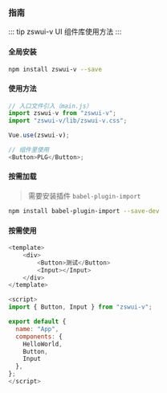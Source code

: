 ### 指南

::: tip
zswui-v UI 组件库使用方法
:::

#### 全局安装

```bash
npm install zswui-v --save
```

#### 使用方法

```js
// 入口文件引入（main.js）
import zswui-v from "zswui-v";
import "zswui-v/lib/zswui-v.css";

Vue.use(zswui-v);

// 组件里使用
<Button>PLG</Button>;
```

#### 按需加载

> 需要安装插件 `babel-plugin-import`

```bash
npm install babel-plugin-import --save-dev
```

#### 按需使用

```js
<template>
    <div>
        <Button>测试</Button>
        <Input></Input>
    </div>
</template>

<script>
import { Button, Input } from "zswui-v";

export default {
  name: "App",
  components: {
    HelloWorld,
    Button,
    Input
  },
};
</script>
```
